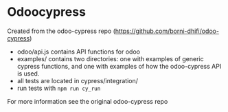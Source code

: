 # Odoocypress
Created from the odoo-cypress repo (https://github.com/borni-dhifi/odoo-cypress)

- odoo/api.js contains API functions for odoo
- examples/ contains two directories: one with examples of generic cypress functions, and one with examples of how the odoo-cypress API is used.
- all tests are located in cypress/integration/
- run tests with `npm run cy_run`

For more information see the original odoo-cypress repo

